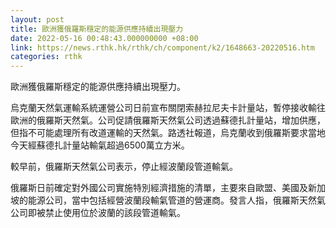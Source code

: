 ```yaml
---
layout: post
title: 歐洲獲俄羅斯穩定的能源供應持續出現壓力
date: 2022-05-16 00:48:43.000000000 +08:00
link: https://news.rthk.hk/rthk/ch/component/k2/1648663-20220516.htm
categories: rthk
---
```


歐洲獲俄羅斯穩定的能源供應持續出現壓力。

烏克蘭天然氣運輸系統運營公司日前宣布關閉索赫拉尼夫卡計量站，暫停接收輸往歐洲的俄羅斯天然氣。公司促請俄羅斯天然氣公司透過蘇德扎計量站，增加供應，但指不可能處理所有改道運輸的天然氣。路透社報道，烏克蘭收到俄羅斯要求當地今天經蘇德扎計量站輸氣超過6500萬立方米。

較早前，俄羅斯天然氣公司表示，停止經波蘭段管道輸氣。

俄羅斯日前確定對外國公司實施特別經濟措施的清單，主要來自歐盟、美國及新加坡的能源公司，當中包括經營波蘭段輸氣管道的營運商。發言人指，俄羅斯天然氣公司即被禁止使用位於波蘭的該段管道輸氣。
